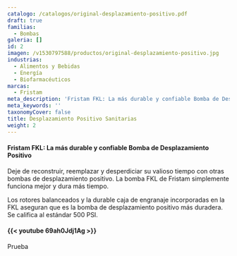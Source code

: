 ```yaml
---
catalogo: /catalogos/original-desplazamiento-positivo.pdf
draft: true
familias:
  - Bombas
galeria: []
id: 2
imagen: /v1530797588/productos/original-desplazamiento-positivo.jpg
industrias:
  - Alimentos y Bebidas
  - Energía
  - Biofarmacéuticos
marcas:
  - Fristam
meta_description: 'Fristam FKL: La más durable y confiable Bomba de Desplazamiento Positivo'
meta_keywords: ''
taxonomyCover: false
title: Desplazamiento Positivo Sanitarias
weight: 2
---
```



#### Fristam FKL: La más durable y confiable Bomba de Desplazamiento Positivo

Deje de reconstruir, reemplazar y desperdiciar su valioso tiempo con otras bombas de desplazamiento positivo. La bomba FKL de Fristam simplemente funciona mejor y dura más tiempo.

Los rotores balanceados y la durable caja de engranaje incorporadas en la FKL aseguran que es la bomba de desplazamiento positivo más duradera. Se califica al estándar 500 PSI.

####  {{< youtube 69ah0Jdj1Ag >}}

Prueba
